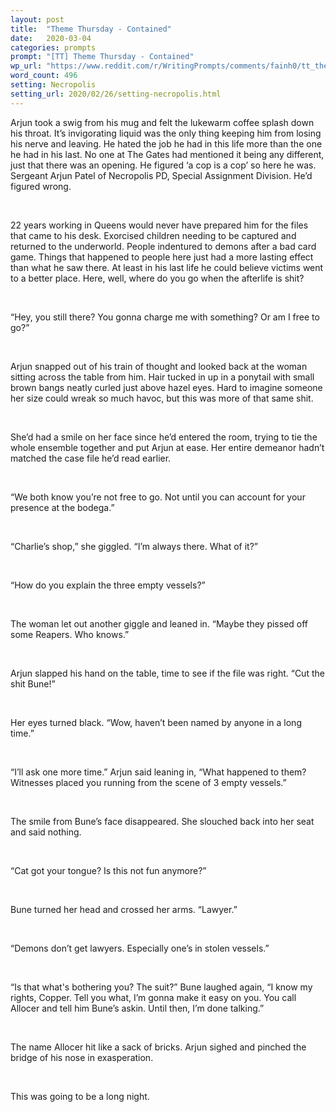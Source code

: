 ```yaml
---
layout: post
title:  "Theme Thursday - Contained"
date:   2020-03-04
categories: prompts
prompt: "[TT] Theme Thursday - Contained"
wp_url: "https://www.reddit.com/r/WritingPrompts/comments/fainh0/tt_theme_thursday_contained/fjid4nj/"
word_count: 496
setting: Necropolis
setting_url: 2020/02/26/setting-necropolis.html
---
```


Arjun took a swig from his mug and felt the lukewarm coffee splash down his throat. It’s invigorating liquid was the only thing keeping him from losing his nerve and leaving. He hated the job he had in this life more than the one he had in his last. No one at The Gates had mentioned it being any different, just that there was an opening. He figured ‘a cop is a cop’ so here he was. Sergeant Arjun Patel of Necropolis PD, Special Assignment Division. He’d figured wrong.
<p>&nbsp;</p>
22 years working in Queens would never have prepared him for the files that came to his desk. Exorcised children needing to be captured and returned to the underworld. People indentured to demons after a bad card game. Things that happened to people here just had a more lasting effect than what he saw there. At least in his last life he could believe victims went to a better place. Here, well, where do you go when the afterlife is shit?
<p>&nbsp;</p>
“Hey, you still there? You gonna charge me with something? Or am I free to go?”
<p>&nbsp;</p>
Arjun snapped out of his train of thought and looked back at the woman sitting across the table from him. Hair tucked in up in a ponytail with small brown bangs neatly curled just above hazel eyes. Hard to imagine someone her size could wreak so much havoc, but this was more of that same shit.
<p>&nbsp;</p>
She’d had a smile on her face since he’d entered the room, trying to tie the whole ensemble together and put Arjun at ease. Her entire demeanor hadn’t matched the case file he’d read earlier.
<p>&nbsp;</p>
“We both know you’re not free to go. Not until you can account for your presence at the bodega.”
<p>&nbsp;</p>
“Charlie’s shop,” she giggled. “I’m always there. What of it?”
<p>&nbsp;</p>
“How do you explain the three empty vessels?”
<p>&nbsp;</p>
The woman let out another giggle and leaned in. “Maybe they pissed off some Reapers. Who knows.”
<p>&nbsp;</p>
Arjun slapped his hand on the table, time to see if the file was right. “Cut the shit Bune!”
<p>&nbsp;</p>
Her eyes turned black. “Wow, haven’t been named by anyone in a long time.”
<p>&nbsp;</p>
“I’ll ask one more time.” Arjun said leaning in, “What happened to them? Witnesses placed you running from the scene of 3 empty vessels.”
<p>&nbsp;</p>
The smile from Bune’s face disappeared. She slouched back into her seat and said nothing.
<p>&nbsp;</p>
“Cat got your tongue? Is this not fun anymore?”
<p>&nbsp;</p>
Bune turned her head and crossed her arms. “Lawyer.”
<p>&nbsp;</p>
“Demons don’t get lawyers. Especially one’s in stolen vessels.”
<p>&nbsp;</p>
“Is that what's bothering you? The suit?” Bune laughed again, “I know my rights, Copper. Tell you what, I’m gonna make it easy on you. You call Allocer and tell him Bune’s askin. Until then, I’m done talking.”
<p>&nbsp;</p>
The name Allocer hit like a sack of bricks. Arjun sighed and pinched the bridge of his nose in exasperation.
<p>&nbsp;</p>
This was going to be a long night.
